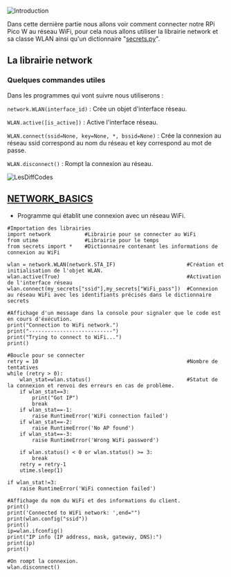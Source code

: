 ![Introduction](https://user-images.githubusercontent.com/124889426/236695960-85dd543e-c005-4421-bf3b-e7c21b3b01fe.png)

Dans cette dernière partie nous allons voir comment connecter notre RPi Pico W au réseau WiFi, pour cela nous allons utiliser la librairie network et sa classe WLAN ainsi qu'un dictionnaire "[secrets.py](secrets.py)".

## La librairie network

### Quelques commandes utiles

Dans les programmes qui vont suivre nous utiliserons :

```network.WLAN(interface_id)``` : Crée un objet d'interface réseau.

```WLAN.active([is_active])``` : Active l'interface réseau.

```WLAN.connect(ssid=None, key=None, *, bssid=None)``` : Crée la connexion au réseau ssid correspond au nom du réseau et key correspond au mot de passe.

```WLAN.disconnect()``` : Rompt la connexion au réseau.

![LesDiffCodes](https://user-images.githubusercontent.com/124889426/236696105-263a380f-ed36-4ea1-a73d-e6873bfc2d7f.png)

## [NETWORK_BASICS](NETWORK_BASICS.py)
- Programme qui établit une connexion avec un réseau WiFi.

```
#Importation des librairies
import network           #Librairie pour se connecter au WiFi
from utime               #Librairie pour le temps
from secrets import *    #Dictionnaire contenant les informations de connexion au WiFi

wlan = network.WLAN(network.STA_IF)                       #Création et initialisation de l'objet WLAN.
wlan.active(True)                                         #Activation de l'interface réseau
wlan.connect(my_secrets["ssid"],my_secrets["WiFi_pass"])  #Connexion au réseau WiFi avec les identifiants précisés dans le dictionnaire secrets

#Affichage d'un message dans la console pour signaler que le code est en cours d'éxécution.
print("Connection to WiFi network.")
print("---------------------------")
print("Trying to connect to WiFi...")
print()

#Boucle pour se connecter
retry = 10                                                #Nombre de tentatives
while (retry > 0):
    wlan_stat=wlan.status()                               #Statut de la connexion et renvoi des erreurs en cas de problème.
    if wlan_stat==3:
        print("Got IP")
        break
    if wlan_stat==-1:
        raise RuntimeError('WiFi connection failed')
    if wlan_stat==-2:
        raise RuntimeError('No AP found')    
    if wlan_stat==-3:
        raise RuntimeError('Wrong WiFi password')
    
    if wlan.status() < 0 or wlan.status() >= 3:
        break
    retry = retry-1
    utime.sleep(1)

if wlan_stat!=3:
    raise RuntimeError('WiFi connection failed')

#Affichage du nom du WiFi et des informations du client.
print()
print('Connected to WiFi network: ',end="")
print(wlan.config("ssid"))
print()
ip=wlan.ifconfig()
print("IP info (IP address, mask, gateway, DNS):")
print(ip)
print()

#On rompt la connexion.
wlan.disconnect()
```
